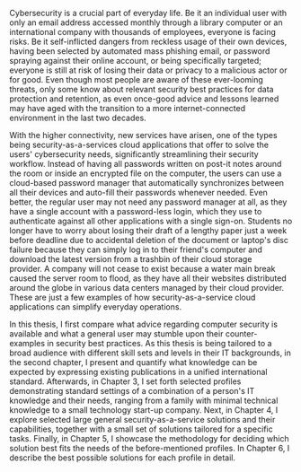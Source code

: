 Cybersecurity is a crucial part of everyday life. Be it an individual user with only an email address accessed monthly through a library computer or an international company with thousands of employees, everyone is facing risks. Be it self-inflicted dangers from reckless usage of their own devices, having been selected by automated mass phishing email, or password spraying against their online account, or being specifically targeted; everyone is still at risk of losing their data or privacy to a malicious actor or for good. Even though most people are aware of these ever-looming threats, only some know about relevant security best practices for data protection and retention, as even once-good advice and lessons learned may have aged with the transition to a more internet-connected environment in the last two decades.

With the higher connectivity, new services have arisen, one of the types being security-as-a-services cloud applications that offer to solve the users' cybersecurity needs, significantly streamlining their security workflow. Instead of having all passwords written on post-it notes around the room or inside an encrypted file on the computer, the users can use a cloud-based password manager that automatically synchronizes between all their devices and auto-fill their passwords whenever needed. Even better, the regular user may not need any password manager at all, as they have a single account with a password-less login, which they use to authenticate against all other applications with a single sign-on. Students no longer have to worry about losing their draft of a lengthy paper just a week before deadline due to accidental deletion of the document or laptop's disc failure because they can simply log in to their friend's computer and download the latest version from a trashbin of their cloud storage provider. A company will not cease to exist because a water main break caused the server room to flood, as they have all their websites distributed around the globe in various data centers managed by their cloud provider. These are just a few examples of how security-as-a-service cloud applications can simplify everyday operations.

In this thesis, I first compare what advice regarding computer security is available and what a general user may stumble upon their counter-examples in security best practices. As this thesis is being tailored to a broad audience with different skill sets and levels in their IT backgrounds, in the second chapter, I present and quantify what knowledge can be expected by expressing existing publications in a unified international standard. Afterwards, in Chapter 3, I set forth selected profiles demonstrating standard settings of a combination of a person's IT knowledge and their needs, ranging from a family with minimal technical knowledge to a small technology start-up company. Next, in Chapter 4, I explore selected large general security-as-a-service solutions and their capabilities, together with a small set of solutions tailored for a specific tasks. Finally, in Chapter 5, I showcase the methodology for deciding which solution best fits the needs of the before-mentioned profiles. In Chapter 6, I describe the best possible solutions for each profile in detail.